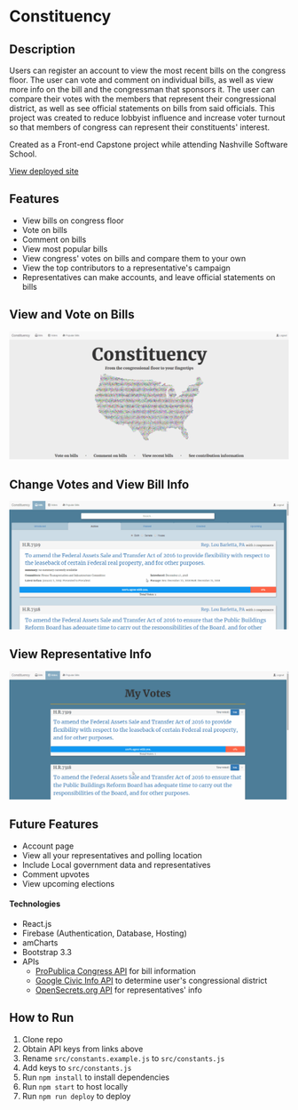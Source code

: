# Constituency

## Description
Users can register an account to view the most recent bills on the congress floor.  The user can vote and comment on individual bills, as well as view more info on the bill and the congressman that sponsors it.  The user can compare their votes with the members that represent their congressional district, as well as see official statements on bills from said officials.  This project was created to reduce lobbyist influence and increase voter turnout so that members of congress can represent their constituents' interest.

Created as a Front-end Capstone project while attending Nashville Software School.

[View deployed site](https://my-project-1513728693887.firebaseapp.com)

## Features
- View bills on congress floor
- Vote on bills
- Comment on bills
- View most popular bills
- View congress' votes on bills and compare them to your own
- View the top contributors to a representative's campaign
- Representatives can make accounts, and leave official statements on bills


## View and Vote on Bills

![Vote](https://raw.githubusercontent.com/michaelclark2/constituency/master/screens/vote.gif)

## Change Votes and View Bill Info

![Bills](https://raw.githubusercontent.com/michaelclark2/constituency/master/screens/viewbill.gif)

## View Representative Info

![Reps](https://raw.githubusercontent.com/michaelclark2/constituency/master/screens/viewrep.gif)

## Future Features
- Account page
- View all your representatives and polling location
- Include Local government data and representatives
- Comment upvotes
- View upcoming elections

#### Technologies
- React.js
- Firebase (Authentication, Database, Hosting)
- amCharts
- Bootstrap 3.3
- APIs
  - [ProPublica Congress API](https://www.propublica.org/datastore/api/propublica-congress-api) for bill information
  - [Google Civic Info API](https://developers.google.com/civic-information/) to determine user's congressional district
  - [OpenSecrets.org API](https://www.opensecrets.org) for representatives' info

## How to Run
1. Clone repo
1. Obtain API keys from links above
1. Rename `src/constants.example.js` to `src/constants.js`
1. Add keys to `src/constants.js`
1. Run `npm install` to install dependencies
1. Run `npm start` to host locally
1. Run `npm run deploy` to deploy